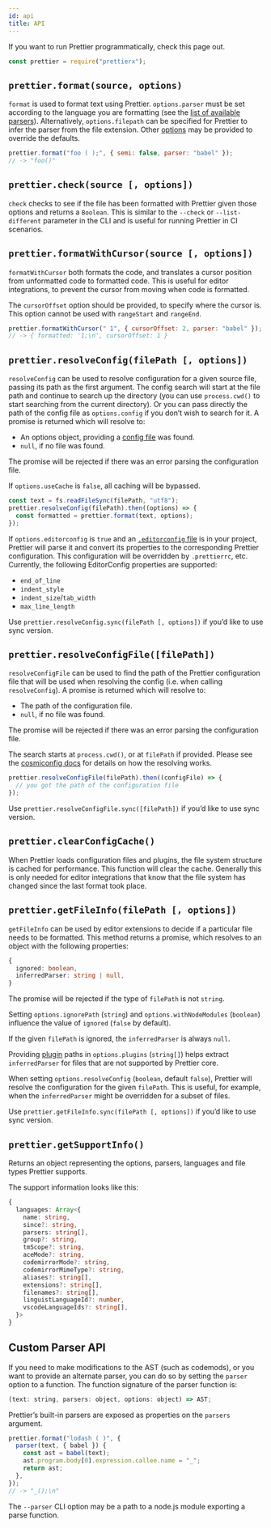 ```yaml
---
id: api
title: API
---
```


If you want to run Prettier programmatically, check this page out.

```js
const prettier = require("prettierx");
```

## `prettier.format(source, options)`

`format` is used to format text using Prettier. `options.parser` must be set according to the language you are formatting (see the [list of available parsers](options.md#parser)). Alternatively, `options.filepath` can be specified for Prettier to infer the parser from the file extension. Other [options](options.md) may be provided to override the defaults.

```js
prettier.format("foo ( );", { semi: false, parser: "babel" });
// -> "foo()"
```

## `prettier.check(source [, options])`

`check` checks to see if the file has been formatted with Prettier given those options and returns a `Boolean`. This is similar to the `--check` or `--list-different` parameter in the CLI and is useful for running Prettier in CI scenarios.

## `prettier.formatWithCursor(source [, options])`

`formatWithCursor` both formats the code, and translates a cursor position from unformatted code to formatted code. This is useful for editor integrations, to prevent the cursor from moving when code is formatted.

The `cursorOffset` option should be provided, to specify where the cursor is. This option cannot be used with `rangeStart` and `rangeEnd`.

```js
prettier.formatWithCursor(" 1", { cursorOffset: 2, parser: "babel" });
// -> { formatted: '1;\n', cursorOffset: 1 }
```

## `prettier.resolveConfig(filePath [, options])`

`resolveConfig` can be used to resolve configuration for a given source file, passing its path as the first argument. The config search will start at the file path and continue to search up the directory (you can use `process.cwd()` to start searching from the current directory). Or you can pass directly the path of the config file as `options.config` if you don’t wish to search for it. A promise is returned which will resolve to:

- An options object, providing a [config file](configuration.md) was found.
- `null`, if no file was found.

The promise will be rejected if there was an error parsing the configuration file.

If `options.useCache` is `false`, all caching will be bypassed.

```js
const text = fs.readFileSync(filePath, "utf8");
prettier.resolveConfig(filePath).then((options) => {
  const formatted = prettier.format(text, options);
});
```

If `options.editorconfig` is `true` and an [`.editorconfig` file](https://editorconfig.org/) is in your project, Prettier will parse it and convert its properties to the corresponding Prettier configuration. This configuration will be overridden by `.prettierrc`, etc. Currently, the following EditorConfig properties are supported:

- `end_of_line`
- `indent_style`
- `indent_size`/`tab_width`
- `max_line_length`

Use `prettier.resolveConfig.sync(filePath [, options])` if you’d like to use sync version.

## `prettier.resolveConfigFile([filePath])`

`resolveConfigFile` can be used to find the path of the Prettier configuration file that will be used when resolving the config (i.e. when calling `resolveConfig`). A promise is returned which will resolve to:

- The path of the configuration file.
- `null`, if no file was found.

The promise will be rejected if there was an error parsing the configuration file.

The search starts at `process.cwd()`, or at `filePath` if provided. Please see the [cosmiconfig docs](https://github.com/davidtheclark/cosmiconfig#explorersearch) for details on how the resolving works.

```js
prettier.resolveConfigFile(filePath).then((configFile) => {
  // you got the path of the configuration file
});
```

Use `prettier.resolveConfigFile.sync([filePath])` if you’d like to use sync version.

## `prettier.clearConfigCache()`

When Prettier loads configuration files and plugins, the file system structure is cached for performance. This function will clear the cache. Generally this is only needed for editor integrations that know that the file system has changed since the last format took place.

## `prettier.getFileInfo(filePath [, options])`

`getFileInfo` can be used by editor extensions to decide if a particular file needs to be formatted. This method returns a promise, which resolves to an object with the following properties:

```typescript
{
  ignored: boolean,
  inferredParser: string | null,
}
```

The promise will be rejected if the type of `filePath` is not `string`.

Setting `options.ignorePath` (`string`) and `options.withNodeModules` (`boolean`) influence the value of `ignored` (`false` by default).

If the given `filePath` is ignored, the `inferredParser` is always `null`.

Providing [plugin](plugins.md) paths in `options.plugins` (`string[]`) helps extract `inferredParser` for files that are not supported by Prettier core.

When setting `options.resolveConfig` (`boolean`, default `false`), Prettier will resolve the configuration for the given `filePath`. This is useful, for example, when the `inferredParser` might be overridden for a subset of files.

Use `prettier.getFileInfo.sync(filePath [, options])` if you’d like to use sync version.

## `prettier.getSupportInfo()`

Returns an object representing the options, parsers, languages and file types Prettier supports.

The support information looks like this:

```typescript
{
  languages: Array<{
    name: string,
    since?: string,
    parsers: string[],
    group?: string,
    tmScope?: string,
    aceMode?: string,
    codemirrorMode?: string,
    codemirrorMimeType?: string,
    aliases?: string[],
    extensions?: string[],
    filenames?: string[],
    linguistLanguageId?: number,
    vscodeLanguageIds?: string[],
  }>
}
```

## Custom Parser API

If you need to make modifications to the AST (such as codemods), or you want to provide an alternate parser, you can do so by setting the `parser` option to a function. The function signature of the parser function is:

```js
(text: string, parsers: object, options: object) => AST;
```

Prettier’s built-in parsers are exposed as properties on the `parsers` argument.

```js
prettier.format("lodash ( )", {
  parser(text, { babel }) {
    const ast = babel(text);
    ast.program.body[0].expression.callee.name = "_";
    return ast;
  },
});
// -> "_();\n"
```

The `--parser` CLI option may be a path to a node.js module exporting a parse function.
